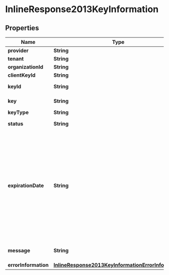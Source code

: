 
# InlineResponse2013KeyInformation

## Properties
Name | Type | Description | Notes
------------ | ------------- | ------------- | -------------
**provider** | **String** | Provider name  |  [optional]
**tenant** | **String** | Tenant name  |  [optional]
**organizationId** | **String** | Organization Id  |  [optional]
**clientKeyId** | **String** | Client key Id  |  [optional]
**keyId** | **String** | Key Serial Number  |  [optional]
**key** | **String** | Value of the key  |  [optional]
**keyType** | **String** | Type of the key  |  [optional]
**status** | **String** | The status of the key  |  [optional]
**expirationDate** | **String** | The expiration time in UTC. &#x60;Format: YYYY-MM-DDThh:mm:ssZ&#x60; Example 2016-08-11T22:47:57Z equals August 11, 2016, at 22:47:57 (10:47:57 p.m.). The T separates the date and the time. The Z indicates UTC.  |  [optional]
**message** | **String** | Message in case of failed key  |  [optional]
**errorInformation** | [**InlineResponse2013KeyInformationErrorInformation**](InlineResponse2013KeyInformationErrorInformation.md) |  |  [optional]



